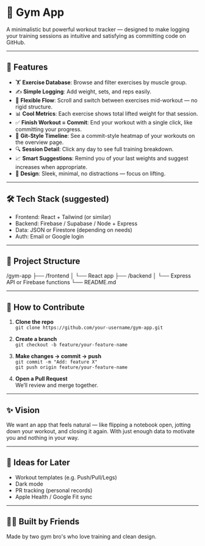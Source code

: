 # 💪 Gym App

A minimalistic but powerful workout tracker — designed to make logging your training sessions as intuitive and satisfying as committing code on GitHub.

---

## 🚀 Features

- 🏋️ **Exercise Database**: Browse and filter exercises by muscle group.
- ✍️ **Simple Logging**: Add weight, sets, and reps easily.
- 🔄 **Flexible Flow**: Scroll and switch between exercises mid-workout — no rigid structure.
- 📊 **Cool Metrics**: Each exercise shows total lifted weight for that session.
- ✅ **Finish Workout = Commit**: End your workout with a single click, like committing your progress.
- 📅 **Git-Style Timeline**: See a commit-style heatmap of your workouts on the overview page.
- 🔍 **Session Detail**: Click any day to see full training breakdown.
- 📈 **Smart Suggestions**: Remind you of your last weights and suggest increases when appropriate.
- 🎨 **Design**: Sleek, minimal, no distractions — focus on lifting.

---

## 🛠️ Tech Stack (suggested)

- Frontend: React + Tailwind (or similar)
- Backend: Firebase / Supabase / Node + Express
- Data: JSON or Firestore (depending on needs)
- Auth: Email or Google login

---

## 📂 Project Structure
/gym-app
├── /frontend
│   └── React app
├── /backend
│   └── Express API or Firebase functions
└── README.md

---

## 🧠 How to Contribute

1. **Clone the repo**  
   `git clone https://github.com/your-username/gym-app.git`

2. **Create a branch**  
   `git checkout -b feature/your-feature-name`

3. **Make changes → commit → push**  
   `git commit -m "Add: feature X"`  
   `git push origin feature/your-feature-name`

4. **Open a Pull Request**  
   We’ll review and merge together.

---

## ✨ Vision

We want an app that feels natural — like flipping a notebook open, jotting down your workout, and closing it again. With just enough data to motivate you and nothing in your way.

---

## 🔮 Ideas for Later

- Workout templates (e.g. Push/Pull/Legs)
- Dark mode
- PR tracking (personal records)
- Apple Health / Google Fit sync

---

## 👯‍♂️ Built by Friends

Made by two gym bro's who love training and clean design.